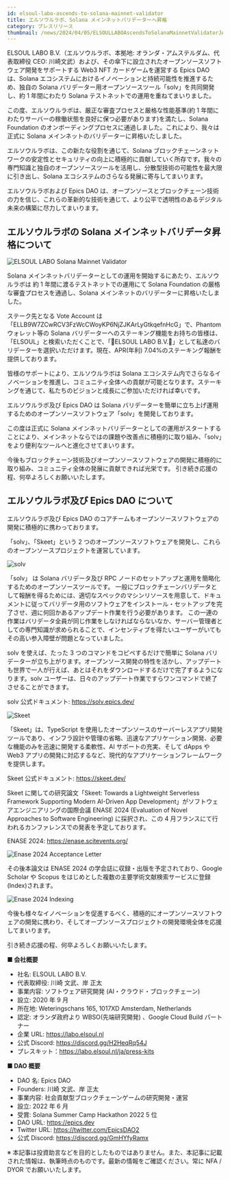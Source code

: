 ```yaml
---
id: elsoul-labo-ascends-to-solana-mainnet-validator
title: エルソウルラボ、Solana メインネットバリデーターへ昇格
category: プレスリリース
thumbnail: /news/2024/04/05/ELSOULLABOAscendsToSolanaMainnetValidatorJA.jpg
---
```


ELSOUL LABO B.V.（エルソウルラボ、本拠地: オランダ・アムステルダム、代表取締役 CEO: 川崎文武）および、その傘下に設立されたオープンソースソフトウェア開発をサポートする Web3 NFT カードゲームを運営する Epics DAO は、Solana エコシステムにおけるイノベーションと持続可能性を推進するため、独自の Solana バリデーター用オープンソースツール「solv」を共同開発し、約 1 年間にわたり Solana テストネットでの運用を重ねてまいりました。

この度、エルソウルラボは、厳正な審査プロセスと厳格な性能基準(約 1 年間にわたりサーバーの稼働状態を良好に保つ必要があります)を満たし、Solana Foundation のオンボーディングプロセスに通過しました。これにより、我々は正式に Solana メインネットのバリデーターに昇格いたしました。

エルソウルラボは、この新たな役割を通じて、Solana ブロックチェーンネットワークの安定性とセキュリティの向上に積極的に貢献していく所存です。我々の専門知識と独自のオープンソースツールを活用し、分散型技術の可能性を最大限に引き出し、Solana エコシステムのさらなる発展に寄与してまいります。

エルソウルラボおよび Epics DAO は、オープンソースとブロックチェーン技術の力を信じ、これらの革新的な技術を通じて、より公平で透明性のあるデジタル未来の構築に尽力してまいります。

## エルソウルラボの Solana メインネットバリデータ昇格について

![ELSOUL LABO Solana Mainnet Validator](/news/2024/04/05/ELSOULLABOSolanaMainnetValidator.jpg)

Solana メインネットバリデーターとしての運用を開始するにあたり、エルソウルラボは 約 1 年間に渡るテストネットでの運用にて Solana Foundation の厳格な審査プロセスを通過し、Solana メインネットのバリデーターに昇格いたしました。

ステーク先となる Vote Account は「ELLB9W7ZCwRCV3FzWcCWoyKP6NjZJKArLyGtkqefnHcG」で、Phantom ウォレット等の Solana バリデーターへのステーキング機能をお持ちの皆様は、「ELSOUL」と検索いただくことで、「🚀ELSOUL LABO B.V.🚀」として私達のバリデーターを選択いただけます。現在、APR(年利) 7.04%のステーキング報酬を提供しております。

皆様のサポートにより、エルソウルラボは Solana エコシステム内でさらなるイノベーションを推進し、コミュニティ全体への貢献が可能となります。ステーキングを通じて、私たちのビジョンと成長にご参加いただければ幸いです。

エルソウルラボ及び Epics DAO は Solana バリデーターを簡単に立ち上げ運用するためのオープンソースソフトウェア「solv」を開発しております。

この度は正式に Solana メインネットバリデーターとしての運用がスタートすることにより、メインネットならではの課題や改善点に積極的に取り組み、「solv」をより便利なツールへと進化させてまいります。

今後もブロックチェーン技術及びオープンソースソフトウェアの開発に積極的に取り組み、コミュニティ全体の発展に貢献できれば光栄です。
引き続き応援の程、何卒よろしくお願いいたします。

## エルソウルラボ及び Epics DAO について

エルソウルラボ及び Epics DAO のコアチームもオープンソースソフトウェアの開発に積極的に携わっております。

「solv」、「Skeet」という 2 つのオープンソースソフトウェアを開発し、これらのオープンソースプロジェクトを運営しています。

![solv](/news/2024/03/12/solvJA.jpg)

「solv」 は Solana バリデータ及び RPC ノードのセットアップと運用を簡略化するためのオープンソースツールです。
一般にブロックチェーンバリデータとして報酬を得るためには、適切なスペックのマシンリソースを用意して、ドキュメントに従ってバリデータ用のソフトウェアをインストール・セットアップを完了させ、週に何回かあるアップデート作業を行う必要があります。
この一連の作業はバリデータ全員が同じ作業をしなければならないなか、サーバー管理者としての専門知識が求められることで、インセンティブを得たいユーザーがいてもその高い参入障壁が問題となっていました。

solv を使えば、たった 3 つのコマンドをコピペするだけで簡単に Solana バリデーターが立ち上がります。オープンソース開発の特性を活かし、アップデートも世界で一人が行えば、あとはそれをダウンロードするだけで完了するようになります。solv ユーザーは、日々のアップデート作業ですらワンコマンドで終了させることができます。

solv 公式ドキュメント: https://solv.epics.dev/

![Skeet](/news/2024/03/12/SkeetV2JA.jpg)

「Skeet」は、TypeScript を使用したオープンソースのサーバーレスアプリ開発ツールであり、インフラ設計や管理の省略、迅速なアプリケーション開発、必要な機能のみを迅速に開発する柔軟性、AI サポートの充実、そして dApps や Web3 アプリの開発に対応するなど、現代的なアプリケーションフレームワークを提供します。

Skeet 公式ドキュメント: https://skeet.dev/

Skeet に関しての研究論文「Skeet: Towards a Lightweight Serverless Framework Supporting Modern AI-Driven App Development」がソフトウェアエンジニアリングの国際会議 ENASE 2024 (Evaluation of Novel Approaches to Software Engineering) に採択され、この 4 月フランスにて行われるカンファレンスでの発表を予定しております。

ENASE 2024: https://enase.scitevents.org/

![Enase 2024 Acceptance Letter](/news/2024/03/12/AcceptanceLetter.jpg)

その後本論文は ENASE 2024 の学会誌に収録・出版を予定されており、Google Scholar や Scopus をはじめとした複数の主要学術文献検索サービスに登録(Index)されます。

![Enase 2024 Indexing](/news/2024/03/12/SkeetENASEIndexing.jpg)

今後も様々なイノベーションを促進するべく、積極的にオープンソースソフトウェアの開発に携わり、そしてオープンソースプロジェクトの開発環境全体を応援してまいります。

引き続き応援の程、何卒よろしくお願いいたします。

**■ 会社概要**

- 社名: ELSOUL LABO B.V.
- 代表取締役: 川崎 文武、岸 正太
- 事業内容: ソフトウェア研究開発 (AI・クラウド・ブロックチェーン)
- 設立: 2020 年 9 月
- 所在地: Weteringschans 165, 1017XD Amsterdam, Netherlands
- 認定: オランダ政府より WBSO(先端研究開発) 、Google Cloud Build パートナー
- 企業 URL: https://labo.elsoul.nl
- 公式 Discord: https://discord.gg/H2HeqRq54J
- プレスキット：https://labo.elsoul.nl/ja/press-kits

**■ DAO 概要**

- DAO 名: Epics DAO
- Founders: 川崎 文武、岸 正太
- 事業内容: 社会貢献型ブロックチェーンゲームの研究開発・運営
- 設立: 2022 年 6 月
- 受賞: Solana Summer Camp Hackathon 2022 5 位
- DAO URL: https://epics.dev
- Twitter URL: https://twitter.com/EpicsDAO2
- 公式 Discord: https://discord.gg/GmHYfyRamx

※ 本記事は投資助言などを目的としたものではありません。また、本記事に記載された情報は、執筆時点のものです。最新の情報をご確認ください。常に NFA / DYOR でお願いいたします。
